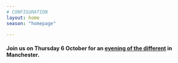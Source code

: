 ```yaml
---
# CONFIGURATION
layout: home
season: "homepage"

---
```

#### Join us on Thursday 6 October for an [evening of the different](/current/event/Divergency) in Manchester.
